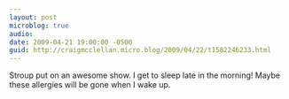 ```yaml
---
layout: post
microblog: true
audio: 
date: 2009-04-21 19:00:00 -0500
guid: http://craigmcclellan.micro.blog/2009/04/22/t1582246233.html
---
```

Stroup put on an awesome show.  I get to sleep late in the morning!  Maybe these allergies will be gone when I wake up.
